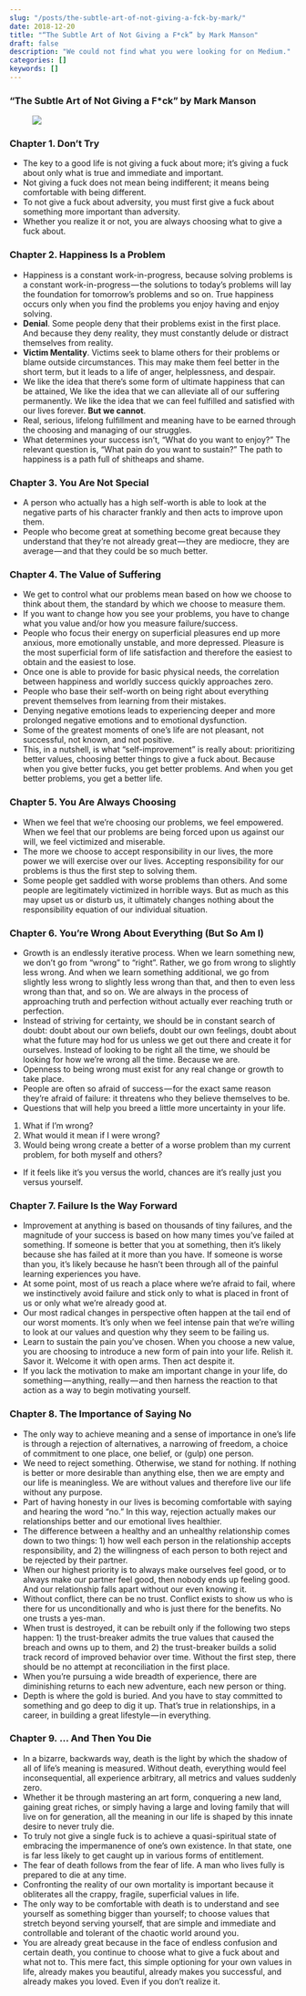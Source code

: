 ```yaml
---
slug: "/posts/the-subtle-art-of-not-giving-a-fck-by-mark/"
date: 2018-12-20
title: "“The Subtle Art of Not Giving a F*ck” by Mark Manson"
draft: false
description: "We could not find what you were looking for on Medium."
categories: []
keywords: []
---
```


### “The Subtle Art of Not Giving a F*ck” by Mark Manson

<figure>

![](/images2/the-subtle-art-of-not-giving-a-fck-by-mark-0.jpg)

</figure>

### Chapter 1. Don’t Try

*   The key to a good life is not giving a fuck about more; it’s giving a fuck about only what is true and immediate and important.
*   Not giving a fuck does not mean being indifferent; it means being comfortable with being different.
*   To not give a fuck about adversity, you must first give a fuck about something more important than adversity.
*   Whether you realize it or not, you are always choosing what to give a fuck about.

### Chapter 2. Happiness Is a Problem

*   Happiness is a constant work-in-progress, because solving problems is a constant work-in-progress — the solutions to today’s problems will lay the foundation for tomorrow’s problems and so on. True happiness occurs only when you find the problems you enjoy having and enjoy solving.
*   **Denial**. Some people deny that their problems exist in the first place. And because they deny reality, they must constantly delude or distract themselves from reality.
*   **Victim Mentality**. Victims seek to blame others for their problems or blame outside circumstances. This may make them feel better in the short term, but it leads to a life of anger, helplessness, and despair.
*   We like the idea that there’s some form of ultimate happiness that can be attained, We like the idea that we can alleviate all of our suffering permanently. We like the idea that we can feel fulfilled and satisfied with our lives forever. **But we cannot**.
*   Real, serious, lifelong fulfillment and meaning have to be earned through the choosing and managing of our struggles.
*   What determines your success isn’t, “What do you want to enjoy?” The relevant question is, “What pain do you want to sustain?” The path to happiness is a path full of shitheaps and shame.

### Chapter 3. You Are Not Special

*   A person who actually has a high self-worth is able to look at the negative parts of his character frankly and then acts to improve upon them.
*   People who become great at something become great because they understand that they’re not already great — they are mediocre, they are average — and that they could be so much better.

### Chapter 4. The Value of Suffering

*   We get to control what our problems mean based on how we choose to think about them, the standard by which we choose to measure them.
*   If you want to change how you see your problems, you have to change what you value and/or how you measure failure/success.
*   People who focus their energy on superficial pleasures end up more anxious, more emotionally unstable, and more depressed. Pleasure is the most superficial form of life satisfaction and therefore the easiest to obtain and the easiest to lose.
*   Once one is able to provide for basic physical needs, the correlation between happiness and worldly success quickly approaches zero.
*   People who base their self-worth on being right about everything prevent themselves from learning from their mistakes.
*   Denying negative emotions leads to experiencing deeper and more prolonged negative emotions and to emotional dysfunction.
*   Some of the greatest moments of one’s life are not pleasant, not successful, not known, and not positive.
*   This, in a nutshell, is what “self-improvement” is really about: prioritizing better values, choosing better things to give a fuck about. Because when you give better fucks, you get better problems. And when you get better problems, you get a better life.

### Chapter 5. You Are Always Choosing

*   When we feel that we’re choosing our problems, we feel empowered. When we feel that our problems are being forced upon us against our will, we feel victimized and miserable.
*   The more we choose to accept responsibility in our lives, the more power we will exercise over our lives. Accepting responsibility for our problems is thus the first step to solving them.
*   Some people get saddled with worse problems than others. And some people are legitimately victimized in horrible ways. But as much as this may upset us or disturb us, it ultimately changes nothing about the responsibility equation of our individual situation.

### Chapter 6. You’re Wrong About Everything (But So Am I)

*   Growth is an endlessly iterative process. When we learn something new, we don’t go from “wrong” to “right”. Rather, we go from wrong to slightly less wrong. And when we learn something additional, we go from slightly less wrong to slightly less wrong than that, and then to even less wrong than that, and so on. We are always in the process of approaching truth and perfection without actually ever reaching truth or perfection.
*   Instead of striving for certainty, we should be in constant search of doubt: doubt about our own beliefs, doubt our own feelings, doubt about what the future may hod for us unless we get out there and create it for ourselves. Instead of looking to be right all the time, we should be looking for how we’re wrong all the time. Because we are.
*   Openness to being wrong must exist for any real change or growth to take place.
*   People are often so afraid of success — for the exact same reason they’re afraid of failure: it threatens who they believe themselves to be.
*   Questions that will help you breed a little more uncertainty in your life.

1.  What if I’m wrong?
2.  What would it mean if I were wrong?
3.  Would being wrong create a better of a worse problem than my current problem, for both myself and others?

*   If it feels like it’s you versus the world, chances are it’s really just you versus yourself.

### Chapter 7. Failure Is the Way Forward

*   Improvement at anything is based on thousands of tiny failures, and the magnitude of your success is based on how many times you’ve failed at something. If someone is better that you at something, then it’s likely because she has failed at it more than you have. If someone is worse than you, it’s likely because he hasn’t been through all of the painful learning experiences you have.
*   At some point, most of us reach a place where we’re afraid to fail, where we instinctively avoid failure and stick only to what is placed in front of us or only what we’re already good at.
*   Our most radical changes in perspective often happen at the tail end of our worst moments. It’s only when we feel intense pain that we’re willing to look at our values and question why they seem to be failing us.
*   Learn to sustain the pain you’ve chosen. When you choose a new value, you are choosing to introduce a new form of pain into your life. Relish it. Savor it. Welcome it with open arms. Then act despite it.
*   If you lack the motivation to make am important change in your life, do something — anything, really — and then harness the reaction to that action as a way to begin motivating yourself.

### Chapter 8. The Importance of Saying No

*   The only way to achieve meaning and a sense of importance in one’s life is through a rejection of alternatives, a narrowing of freedom, a choice of commitment to one place, one belief, or (gulp) one person.
*   We need to reject something. Otherwise, we stand for nothing. If nothing is better or more desirable than anything else, then we are empty and our life is meaningless. We are without values and therefore live our life without any purpose.
*   Part of having honesty in our lives is becoming comfortable with saying and hearing the word “no.” In this way, rejection actually makes our relationships better and our emotional lives healthier.
*   The difference between a healthy and an unhealthy relationship comes down to two things: 1) how well each person in the relationship accepts responsibility, and 2) the willingness of each person to both reject and be rejected by their partner.
*   When our highest priority is to always make ourselves feel good, or to always make our partner feel good, then nobody ends up feeling good. And our relationship falls apart without our even knowing it.
*   Without conflict, there can be no trust. Conflict exists to show us who is there for us unconditionally and who is just there for the benefits. No one trusts a yes-man.
*   When trust is destroyed, it can be rebuilt only if the following two steps happen: 1) the trust-breaker admits the true values that caused the breach and owns up to them, and 2) the trust-breaker builds a solid track record of improved behavior over time. Without the first step, there should be no attempt at reconciliation in the first place.
*   When you’re pursuing a wide breadth of experience, there are diminishing returns to each new adventure, each new person or thing.
*   Depth is where the gold is buried. And you have to stay committed to something and go deep to dig it up. That’s true in relationships, in a career, in building a great lifestyle — in everything.

### Chapter 9. … And Then You Die

*   In a bizarre, backwards way, death is the light by which the shadow of all of life’s meaning is measured. Without death, everything would feel inconsequential, all experience arbitrary, all metrics and values suddenly zero.
*   Whether it be through mastering an art form, conquering a new land, gaining great riches, or simply having a large and loving family that will live on for generation, all the meaning in our life is shaped by this innate desire to never truly die.
*   To truly not give a single fuck is to achieve a quasi-spiritual state of embracing the impermanence of one’s own existence. In that state, one is far less likely to get caught up in various forms of entitlement.
*   The fear of death follows from the fear of life. A man who lives fully is prepared to die at any time.
*   Confronting the reality of our own mortality is important because it obliterates all the crappy, fragile, superficial values in life.
*   The only way to be comfortable with death is to understand and see yourself as something bigger than yourself; to choose values that stretch beyond serving yourself, that are simple and immediate and controllable and tolerant of the chaotic world around you.
*   You are already great because in the face of endless confusion and certain death, you continue to choose what to give a fuck about and what not to. This mere fact, this simple optioning for your own values in life, already makes you beautiful, already makes you successful, and already makes you loved. Even if you don’t realize it.
